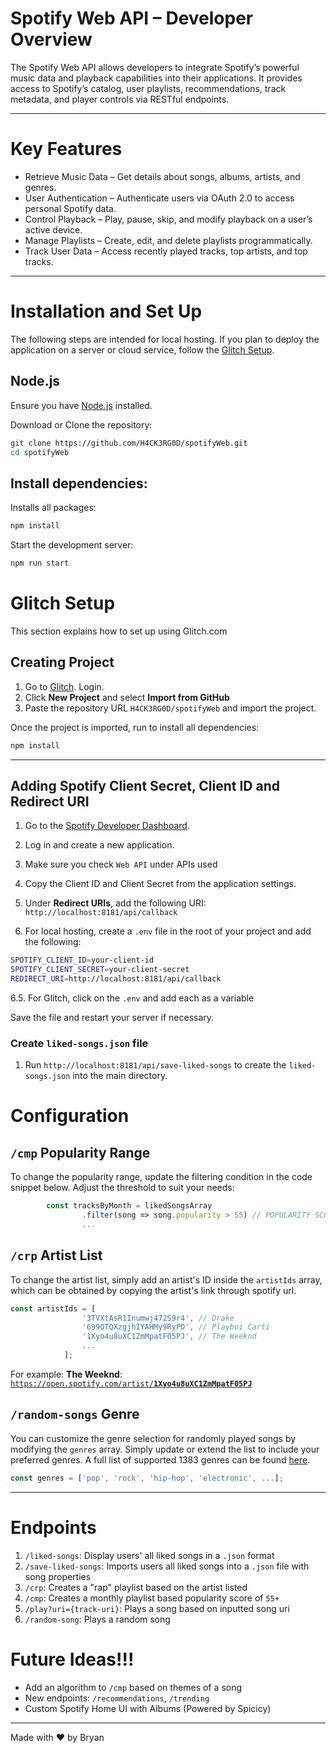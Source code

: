 # Spotify Web API – Developer Overview 

The Spotify Web API allows developers to integrate Spotify’s powerful music data and playback capabilities into their applications. It provides access to Spotify’s catalog, user playlists, recommendations, track metadata, and player controls via RESTful endpoints.

--- 
# Key Features
- Retrieve Music Data – Get details about songs, albums, artists, and genres.
- User Authentication – Authenticate users via OAuth 2.0 to access personal Spotify data.
- Control Playback – Play, pause, skip, and modify playback on a user’s active device.
- Manage Playlists – Create, edit, and delete playlists programmatically.
- Track User Data – Access recently played tracks, top artists, and top tracks.

---

# Installation and Set Up

The following steps are intended for local hosting. If you plan to deploy the application on a server or cloud service, follow the [Glitch Setup](#glitch-setup).

## Node.js

Ensure you have [Node.js](https://nodejs.org/en) installed.

Download or Clone the repository:

```sh
git clone https://github.com/H4CK3RG0D/spotifyWeb.git
cd spotifyWeb
```

## Install dependencies:

Installs all packages:
```sh
npm install
```

Start the development server:

```sh
npm run start
```

# Glitch Setup

This section explains how to set up using Glitch.com

## Creating Project
1. Go to [Glitch](https://glitch.com). Login.
2. Click **New Project** and select **Import from GitHub**
3. Paste the repository URL `H4CK3RG0D/spotifyWeb` and import the project.

Once the project is imported, run to install all dependencies:
```sh
npm install
```

---

## Adding Spotify Client Secret, Client ID and Redirect URI

1. Go to the [Spotify Developer Dashboard](https://developer.spotify.com/dashboard).
2. Log in and create a new application.
3. Make sure you check `Web API` under APIs used
4. Copy the Client ID and Client Secret from the application settings.
5. Under **Redirect URIs**, add the following URI: `http://localhost:8181/api/callback`

6. For local hosting, create a `.env` file in the root of your project and add the following:

```sh
SPOTIFY_CLIENT_ID=your-client-id
SPOTIFY_CLIENT_SECRET=your-client-secret
REDIRECT_URI=http://localhost:8181/api/callback
```
6.5. For Glitch, click on the `.env` and add each as a variable

Save the file and restart your server if necessary.

### Create `liked-songs.json` file

1. Run `http://localhost:8181/api/save-liked-songs` to create the `liked-songs.json` into the main directory.

# Configuration

##  `/cmp` Popularity Range

To change the popularity range, update the filtering condition in the code snippet below. Adjust the threshold to suit your needs:

```js
        const tracksByMonth = likedSongsArray
                .filter(song => song.popularity > 55) // POPULARITY SCORE OVER 55
                ...
```

## `/crp` Artist List

To change the artist list, simply add an artist's ID inside the `artistIds` array, which can be obtained by copying the artist's link through spotify url.

```js
const artistIds = [
                '3TVXtAsR1Inumwj472S9r4', // Drake
                '699OTQXzgjhIYAHMy9RyPD', // Playboi Carti
                '1Xyo4u8uXC1ZmMpatF05PJ', // The Weeknd
                ...
            ];
```

For example: **The Weeknd**: [`https://open.spotify.com/artist/`**`1Xyo4u8uXC1ZmMpatF05PJ`**](https://open.spotify.com/artist/1Xyo4u8uXC1ZmMpatF05PJ)

## `/random-songs` Genre

You can customize the genre selection for randomly played songs by modifying the `genres` array. Simply update or extend the list to include your preferred genres. A full list of supported 1383 genres can be found [here](https://gist.githubusercontent.com/andytlr/4104c667a62d8145aa3a/raw/2d044152bcacf98d401b71df2cb67fade8e490c9/spotify-genres.md).

```js
const genres = ['pop', 'rock', 'hip-hop', 'electronic', ...];
```

---

# Endpoints

1. `/liked-songs`: Display users' all liked songs in a `.json` format
2. `/save-liked-songs`: Imports users all liked songs into a `.json` file with song properties
3. `/crp`: Creates a "rap" playlist based on the artist listed
4. `/cmp`: Creates a monthly playlist based popularity score of `55+`
5. `/play?uri={track-uri}`: Plays a song based on inputted song uri
6. `/random-song`: Plays a random song

# Future Ideas!!!

- Add an algorithm to `/cmp` based on themes of a song
- New endpoints: `/recommendations`, `/trending`
- Custom Spotify Home UI with Albums (Powered by Spicicy)

---

Made with ❤️ by Bryan
